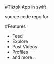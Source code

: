 #Tiktok App in swift 

source code repo for


#Features 
- Feed
- Explore
- Post Videos
- Profiles
- and more .. 
